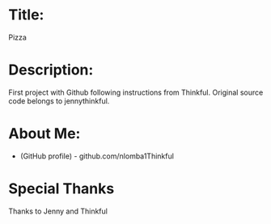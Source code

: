 # Title: 
Pizza

# Description: 
First project with Github following instructions from Thinkful. Original source code belongs to jennythinkful.

# About Me:
 * (GitHub profile) - github.com/nlomba1Thinkful

# Special Thanks
Thanks to Jenny and Thinkful
